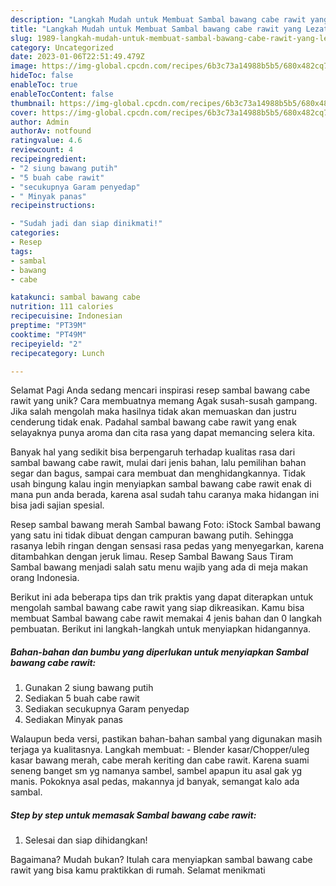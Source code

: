 ```yaml
---
description: "Langkah Mudah untuk Membuat Sambal bawang cabe rawit yang Lezat Sekali, Mantap"
title: "Langkah Mudah untuk Membuat Sambal bawang cabe rawit yang Lezat Sekali, Mantap"
slug: 1989-langkah-mudah-untuk-membuat-sambal-bawang-cabe-rawit-yang-lezat-sekali-mantap
category: Uncategorized
date: 2023-01-06T22:51:49.479Z
image: https://img-global.cpcdn.com/recipes/6b3c73a14988b5b5/680x482cq70/sambal-bawang-cabe-rawit-foto-resep-utama.jpg
hideToc: false
enableToc: true
enableTocContent: false
thumbnail: https://img-global.cpcdn.com/recipes/6b3c73a14988b5b5/680x482cq70/sambal-bawang-cabe-rawit-foto-resep-utama.jpg
cover: https://img-global.cpcdn.com/recipes/6b3c73a14988b5b5/680x482cq70/sambal-bawang-cabe-rawit-foto-resep-utama.jpg
author: Admin
authorAv: notfound
ratingvalue: 4.6
reviewcount: 4
recipeingredient:
- "2 siung bawang putih"
- "5 buah cabe rawit"
- "secukupnya Garam penyedap"
- " Minyak panas"
recipeinstructions:

- "Sudah jadi dan siap dinikmati!"
categories:
- Resep
tags:
- sambal
- bawang
- cabe

katakunci: sambal bawang cabe 
nutrition: 111 calories
recipecuisine: Indonesian
preptime: "PT39M"
cooktime: "PT49M"
recipeyield: "2"
recipecategory: Lunch

---
```



Selamat Pagi Anda sedang mencari inspirasi resep sambal bawang cabe rawit yang unik? Cara membuatnya memang Agak susah-susah gampang. Jika salah mengolah maka hasilnya tidak akan memuaskan dan justru cenderung tidak enak. Padahal sambal bawang cabe rawit yang enak selayaknya punya aroma dan cita rasa yang dapat memancing selera kita.


Banyak hal yang sedikit bisa berpengaruh terhadap kualitas rasa dari sambal bawang cabe rawit, mulai dari jenis bahan, lalu pemilihan bahan segar dan bagus, sampai cara membuat dan menghidangkannya. Tidak usah bingung kalau ingin menyiapkan sambal bawang cabe rawit enak di mana pun anda berada, karena asal sudah tahu caranya maka hidangan ini bisa jadi sajian spesial.

Resep sambal bawang merah Sambal bawang Foto: iStock Sambal bawang yang satu ini tidak dibuat dengan campuran bawang putih. Sehingga rasanya lebih ringan dengan sensasi rasa pedas yang menyegarkan, karena ditambahkan dengan jeruk limau. Resep Sambal Bawang Saus Tiram Sambal bawang menjadi salah satu menu wajib yang ada di meja makan orang Indonesia.


Berikut ini ada beberapa tips dan trik praktis yang dapat diterapkan untuk mengolah sambal bawang cabe rawit yang siap dikreasikan. Kamu bisa membuat Sambal bawang cabe rawit memakai 4 jenis bahan dan 0 langkah pembuatan. Berikut ini langkah-langkah untuk menyiapkan hidangannya.

<!--inarticleads1-->

##### Bahan-bahan dan bumbu yang diperlukan untuk menyiapkan Sambal bawang cabe rawit:

1. Gunakan 2 siung bawang putih
1. Sediakan 5 buah cabe rawit
1. Sediakan secukupnya Garam penyedap
1. Sediakan  Minyak panas


Walaupun beda versi, pastikan bahan-bahan sambal yang digunakan masih terjaga ya kualitasnya. Langkah membuat: - Blender kasar/Chopper/uleg kasar bawang merah, cabe merah keriting dan cabe rawit. Karena suami seneng banget sm yg namanya sambel, sambel apapun itu asal gak yg manis. Pokoknya asal pedas, makannya jd banyak, semangat kalo ada sambal. 

<!--inarticleads2-->

##### Step by step untuk memasak Sambal bawang cabe rawit:


1. Selesai dan siap dihidangkan!



Bagaimana? Mudah bukan? Itulah cara menyiapkan sambal bawang cabe rawit yang bisa kamu praktikkan di rumah. Selamat menikmati
